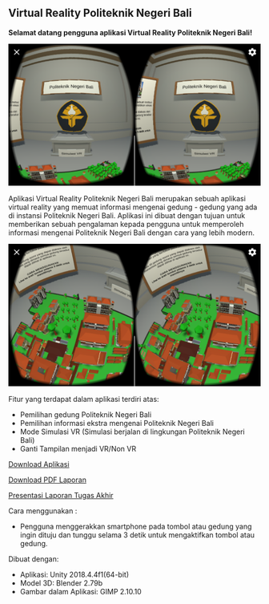 ## Virtual Reality Politeknik Negeri Bali

**Selamat datang pengguna aplikasi Virtual Reality Politeknik Negeri Bali!**

<img src="ss1.png">

Aplikasi Virtual Reality Politeknik Negeri Bali merupakan sebuah aplikasi virtual reality yang memuat informasi mengenai gedung - gedung yang ada di instansi Politeknik Negeri Bali. Aplikasi ini dibuat dengan tujuan untuk memberikan sebuah pengalaman kepada pengguna untuk memperoleh informasi mengenai Politeknik Negeri Bali dengan cara yang lebih modern.

<img src="ss2.png">

Fitur yang terdapat dalam aplikasi terdiri atas:
- Pemilihan gedung Politeknik Negeri Bali
- Pemilihan informasi ekstra mengenai Politeknik Negeri Bali
- Mode Simulasi VR (Simulasi berjalan di lingkungan Politeknik Negeri Bali)
- Ganti Tampilan menjadi VR/Non VR

[Download Aplikasi](https://drive.google.com/open?id=1BPJ2AEsVc8V_H_S0WUiN_YQIJEDyN2TW)

[Download PDF Laporan](https://drive.google.com/open?id=1zjmRpWf-or9dEfYg_EqZ90xNPiFQRP47)

[Presentasi Laporan Tugas Akhir](https://drive.google.com/open?id=16oTgqlYQvny95n-x7NXXqZ-9BS8k_eE-P29Ju_Ug_j0)

Cara menggunakan :
- Pengguna menggerakkan smartphone pada tombol atau gedung yang ingin dituju dan tunggu selama 3 detik untuk mengaktifkan tombol atau gedung.

Dibuat dengan:
- Aplikasi: Unity 2018.4.4f1(64-bit)
- Model 3D: Blender 2.79b
- Gambar dalam Aplikasi: GIMP 2.10.10

